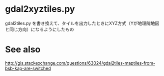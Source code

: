 # gdal2xyztiles.py
gdal2tiles.py を書き換えて、タイルを出力したときにXYZ方式（Yが地理院地図と同じ方向）になるようにしたもの

See also
========
http://gis.stackexchange.com/questions/63024/gdal2tiles-maptiles-from-bsb-kap-are-switched
